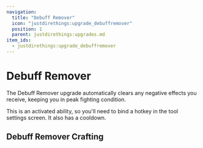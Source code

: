 ```yaml
---
navigation:
  title: "Debuff Remover"
  icon: "justdirethings:upgrade_debuffremover"
  position: 1
  parent: justdirethings:upgrades.md
item_ids:
  - justdirethings:upgrade_debuffremover
---
```


# Debuff Remover

The Debuff Remover upgrade automatically clears any negative effects you receive, keeping you in peak fighting condition.

This is an activated ability, so you'll need to bind a hotkey in the tool settings screen. It also has a cooldown.

## Debuff Remover Crafting



<Recipe id="justdirethings:upgrade_debuffremover" />

